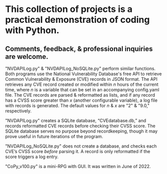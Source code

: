 # This collection of projects is a practical demonstration of coding with Python.
## Comments, feedback, & professional inquiries are welcome.

"NVDAPILog.py" & "NVDAPILog_NoSQLite.py" perform similar functions.  Both programs use the National Vulnerability Database's free API to retrieve Common Vulnerability & Exposure (CVE) records in JSON format.  The API retrieves any CVE record created or modified within _n_ hours of the current time, where _n_ is a variable that can be set in an accompanying config.yaml file.  The CVE records are parsed & reformatted as lists, and if any record has a CVSS score greater than _x_ (another configurable variable), a log file with records is generated.  The default values for _n_ & _x_ are "2" & "9.0," respectively.

"NVDAPILog.py" creates a SQLite database, “CVEdatabase.db,” and records reformatted CVE records before checking their CVSS score.  The SQLite database serves no purpose beyond recordkeeping, though it may prove useful in future iterations of the program.

"NVDAPILog_NoSQLite.py" does not create a database, and checks each CVE’s CVSS score _before_ parsing it.  A record is only reformatted if the score triggers a log entry.

"CoPy_v100.py" is a mini-RPG with GUI.  It was written in June of 2022.
